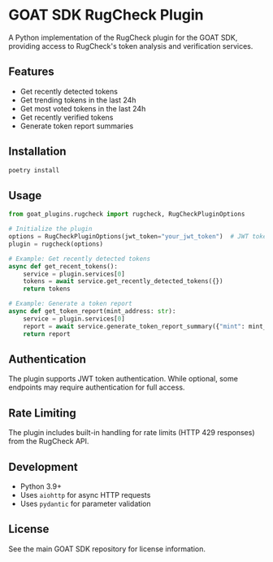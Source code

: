 # GOAT SDK RugCheck Plugin

A Python implementation of the RugCheck plugin for the GOAT SDK, providing access to RugCheck's token analysis and verification services.

## Features

- Get recently detected tokens
- Get trending tokens in the last 24h
- Get most voted tokens in the last 24h
- Get recently verified tokens
- Generate token report summaries

## Installation

```bash
poetry install
```

## Usage

```python
from goat_plugins.rugcheck import rugcheck, RugCheckPluginOptions

# Initialize the plugin
options = RugCheckPluginOptions(jwt_token="your_jwt_token")  # JWT token is optional
plugin = rugcheck(options)

# Example: Get recently detected tokens
async def get_recent_tokens():
    service = plugin.services[0]
    tokens = await service.get_recently_detected_tokens({})
    return tokens

# Example: Generate a token report
async def get_token_report(mint_address: str):
    service = plugin.services[0]
    report = await service.generate_token_report_summary({"mint": mint_address})
    return report
```

## Authentication

The plugin supports JWT token authentication. While optional, some endpoints may require authentication for full access.

## Rate Limiting

The plugin includes built-in handling for rate limits (HTTP 429 responses) from the RugCheck API.

## Development

- Python 3.9+
- Uses `aiohttp` for async HTTP requests
- Uses `pydantic` for parameter validation

## License

See the main GOAT SDK repository for license information.
